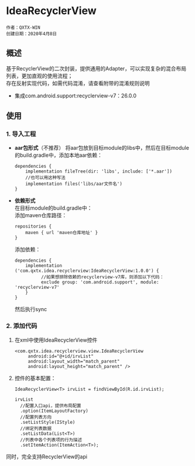 IdeaRecyclerView
=================
    作者：QXTX-WIN
    创建日期：2020年4月8日

## **概述**
基于RecyclerView的二次封装，提供通用的Adapter，可以实现复杂的混合布局列表，更加直观的使用流程；  
存在反射实现代码，如需代码混淆，请查看附带的混淆规则说明
  + 集成com.android.support:recyclerview-v7：26.0.0

## **使用**
### **1. 导入工程**
+ **aar包形式**（不推荐）
  将aar包放到目标module的libs中，然后在目标module的build.gradle中，添加本地aar依赖：
  ```
  dependencies {
      implementation fileTree(dir: 'libs', include: ['*.aar'])
      //也可以用这种写法
      implementation files('libs/aar文件名')
  }
  ```
+ **依赖形式**  
  在目标module的build.gradle中：  
  添加maven仓库路径：
  ```
  repositories {
      maven { url 'maven仓库地址' }
  }
  ```
  添加依赖：
  ```
  dependencies {
      implementation ('com.qxtx.idea.recyclerview:IdeaRecyclerView:1.0.0') {
            //如果想排除依赖的recyclerview-v7库，则添加以下代码：
            exclude group: 'com.android.support', module: 'recyclerview-v7'             
      }    
  }
  ```
  然后执行sync

### **2. 添加代码**
1. 在xml中使用IdeaRecyclerView控件
   ```
   <com.qxtx.idea.recyclerview.view.IdeaRecyclerView
        android:id="@+id/irvList"
        android:layout_width="match_parent"
        android:layout_height="match_parent" />
   ```
2. 控件的基本配置：
   ```
   IdeaRecyclerView<T> irvList = findViewById(R.id.irvList);
   ```
   ```
   irvList
     //配置入口api，提供布局配置
     .option(ItemLayoutFactory)
     //配置列表方向  
     .setListStyle(IStyle)
     //绑定列表数据  
     .setListData(List<T>)
     //列表中各个列表项的行为描述  
     .setItemAction(ItemAction<T>);  
   ```
同时，完全支持RecyclerView的api
